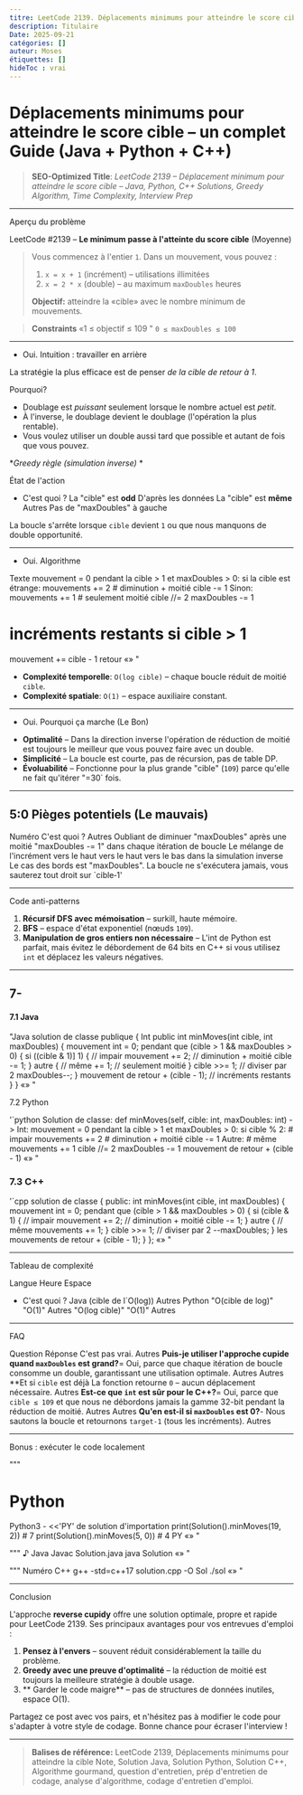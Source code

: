 ```yaml
---
titre: LeetCode 2139. Déplacements minimums pour atteindre le score cible -
description: Titulaire
Date: 2025-09-21
catégories: []
auteur: Moses
étiquettes: []
hideToc : vrai
---
```

# Déplacements minimums pour atteindre le score cible – un complet Guide (Java + Python + C++)

> **SEO-Optimized Title**: *LeetCode 2139 – Déplacement minimum pour atteindre le score cible – Java, Python, C++ Solutions, Greedy Algorithm, Time Complexity, Interview Prep*

---

Aperçu du problème

LeetCode #2139 – **Le minimum passe à l'atteinte du score cible** (Moyenne)

> Vous commencez à l'entier `1`.
> Dans un mouvement, vous pouvez :
> 1. `x = x + 1` (incrément) – utilisations illimitées
> 2. `x = 2 * x` (double) – au maximum `maxDoubles` heures
>
> **Objectif:** atteindre la «cible» avec le nombre minimum de mouvements.

> **Constraints**
> «1 ≤ objectif ≤ 109 "
> `0 ≤ maxDoubles ≤ 100`

---

- Oui. Intuition : travailler en arrière

La stratégie la plus efficace est de penser *de la cible de retour à 1*.

Pourquoi?
* Doublage est *puissant* seulement lorsque le nombre actuel est *petit*.
* À l'inverse, le doublage devient le doublage (l'opération la plus rentable).
* Vous voulez utiliser un double aussi tard que possible et autant de fois que vous pouvez.

**Greedy règle (simulation inverse)* *

État de l'action
- C'est quoi ?
La "cible" est **odd** D'après les données
La "cible" est **même**
Autres Pas de "maxDoubles" à gauche

La boucle s'arrête lorsque `cible` devient `1` ou que nous manquons de double opportunité.

---

- Oui. Algorithme

Texte
mouvement = 0
pendant la cible > 1 et maxDoubles > 0:
si la cible est étrange:
mouvements += 2 # diminution + moitié
cible -= 1
Sinon:
mouvements += 1 # seulement moitié
cible //= 2
maxDoubles -= 1

# incréments restants si cible > 1
mouvement += cible - 1
retour
«» "

* **Complexité temporelle**: `O(log cible)` – chaque boucle réduit de moitié `cible`.
* **Complexité spatiale**: `O(1)` – espace auxiliaire constant.

---

- Oui. Pourquoi ça marche (Le Bon)

* **Optimalité** – Dans la direction inverse l'opération de réduction de moitié est toujours le meilleur que vous pouvez faire avec un double.
* **Simplicité** – La boucle est courte, pas de récursion, pas de table DP.
* **Évoluabilité** – Fonctionne pour la plus grande "cible" (`109`) parce qu'elle ne fait qu'itérer "=30` fois.

---

## 5:0 Pièges potentiels (Le mauvais)

Numéro
C'est quoi ?
Autres Oubliant de diminuer "maxDoubles" après une moitié "maxDoubles -= 1" dans chaque itération de boucle
Le mélange de l'incrément vers le haut vers le haut vers le bas dans la simulation inverse
Le cas des bords est "maxDoubles". La boucle ne s'exécutera jamais, vous sauterez tout droit sur `cible‐1'

---

Code anti-patterns

1. **Récursif DFS avec mémoisation** – surkill, haute mémoire.
2. **BFS** – espace d'état exponentiel (nœuds `109`).
3. **Manipulation de gros entiers non nécessaire** – L'int de Python est parfait, mais évitez le débordement de 64 bits en C++ si vous utilisez `int` et déplacez les valeurs négatives.

---

## 7-

#### 7.1 Java

"Java
solution de classe publique {
Int public int minMoves(int cible, int maxDoubles) {
mouvement int = 0;
pendant que (cible > 1 && maxDoubles > 0) {
si ((cible & 1)] 1) { // impair
mouvement += 2; // diminution + moitié
cible -= 1;
} autre { // même
+= 1; // seulement moitié
}
cible >>= 1; // diviser par 2
maxDoubles--;
}
mouvement de retour + (cible - 1); // incréments restants
}
}
«» "

7.2 Python

'`python
Solution de classe:
def minMoves(self, cible: int, maxDoubles: int) -> Int:
mouvement = 0
pendant la cible > 1 et maxDoubles > 0:
si cible % 2: # impair
mouvements += 2 # diminution + moitié
cible -= 1
Autre: # même
mouvements += 1
cible //= 2
maxDoubles -= 1
mouvement de retour + (cible - 1)
«» "

### 7.3 C++

'`cpp
solution de classe {
public:
int minMoves(int cible, int maxDoubles) {
mouvement int = 0;
pendant que (cible > 1 && maxDoubles > 0) {
si (cible & 1) { // impair
mouvement += 2; // diminution + moitié
cible -= 1;
} autre { // même
mouvements += 1;
}
cible >>= 1; // diviser par 2
--maxDoubles;
}
les mouvements de retour + (cible - 1);
}
};
«» "

---

Tableau de complexité

Langue Heure Espace
- C'est quoi ?
Java (cible de l`O(log)) Autres
Python "O(cible de log)" "O(1)" Autres
"O(log cible)" "O(1)" Autres

---

FAQ

Question Réponse
C'est pas vrai.
Autres **Puis-je utiliser l'approche cupide quand `maxDoubles` est grand?**= Oui, parce que chaque itération de boucle consomme un double, garantissant une utilisation optimale. Autres
Autres **Et si `cible` est déjà La fonction retourne `0` – aucun déplacement nécessaire. Autres
**Est-ce que `int` est sûr pour le C++?**= Oui, parce que `cible ≤ 109` et que nous ne débordons jamais la gamme 32-bit pendant la réduction de moitié. Autres
Autres **Qu'en est-il si `maxDoubles` est 0?**- Nous sautons la boucle et retournons `target‐1` (tous les incréments). Autres

---

Bonus : exécuter le code localement

"""
# Python
Python3 - <<'PY'
de solution d'importation
print(Solution().minMoves(19, 2)) # 7
print(Solution().minMoves(5, 0)) # 4
PY
«» "

"""
♪ Java
Javac Solution.java
java Solution
«» "

"""
Numéro C++
g++ -std=c++17 solution.cpp -O Sol
./sol
«» "

---

Conclusion

L'approche **reverse cupidy** offre une solution optimale, propre et rapide pour LeetCode 2139.
Ses principaux avantages pour vos entrevues d'emploi :

1. **Pensez à l'envers** – souvent réduit considérablement la taille du problème.
2. **Greedy avec une preuve d'optimalité** – la réduction de moitié est toujours la meilleure stratégie à double usage.
3. ** Garder le code maigre** – pas de structures de données inutiles, espace O(1).

Partagez ce post avec vos pairs, et n'hésitez pas à modifier le code pour s'adapter à votre style de codage. Bonne chance pour écraser l'interview !

---

> **Balises de référence:** LeetCode 2139, Déplacements minimums pour atteindre la cible Note, Solution Java, Solution Python, Solution C++, Algorithme gourmand, question d'entretien, prép d'entretien de codage, analyse d'algorithme, codage d'entretien d'emploi.